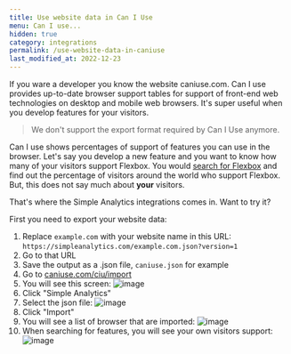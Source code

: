 ```yaml
---
title: Use website data in Can I Use
menu: Can I use...
hidden: true
category: integrations
permalink: /use-website-data-in-caniuse
last_modified_at: 2022-12-23
---
```


If you ware a developer you know the website caniuse.com. Can I use provides up-to-date browser support tables for support of front-end web technologies on desktop and mobile web browsers. It's super useful when you develop features for your visitors.

> We don't support the export format required by Can I Use anymore.

Can I use shows percentages of support of features you can use in the browser. Let's say you develop a new feature and you want to know how many of your visitors support Flexbox. You would [search for Flexbox](https://caniuse.com/?search=Flexbox) and find out the percentage of visitors around the world who support Flexbox. But, this does not say much about **your** visitors.

That's where the Simple Analytics integrations comes in. Want to try it?

First you need to export your website data:

1. Replace `example.com` with your website name in this URL: `https://simpleanalytics.com/example.com.json?version=1`
2. Go to that URL
3. Save the output as a .json file, `caniuse.json` for example
4. Go to [caniuse.com/ciu/import](https://caniuse.com/ciu/import)
5. You will see this screen:
  ![image](https://user-images.githubusercontent.com/1079135/147510047-7145a023-cdf3-4c85-beaf-a9a2f0865349.png)
1. Click "Simple Analytics"
1. Select the json file:
  ![image](https://user-images.githubusercontent.com/1079135/147510563-a7d55d28-98d6-41ad-a1f1-cdccc02eaadf.png)
1. Click "Import"
2. You will see a list of browser that are imported:
  ![image](https://user-images.githubusercontent.com/1079135/147510708-e246e55f-be7e-4463-8543-8956454167e7.png)
1. When searching for features, you will see your own visitors support:
  ![image](https://user-images.githubusercontent.com/1079135/147510810-ff0f6e32-c4bf-49a6-9343-628bda87ea47.png)
